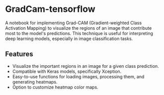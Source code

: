 # GradCam-tensorflow
A notebook for implementing Grad-CAM (Gradient-weighted Class Activation Mapping) to visualize the regions of an image that contribute most to the model's predictions. This technique is useful for interpreting deep learning models, especially in image classification tasks.

## Features
- Visualize the important regions in an image for a given class prediction.
- Compatible with Keras models, specifically Xception.
- Easy-to-use functions for loading images, processing them, and generating heatmaps.
- Option to customize heatmap color maps.
